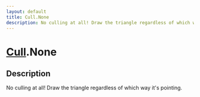 ```yaml
---
layout: default
title: Cull.None
description: No culling at all! Draw the triangle regardless of which way it's pointing.
---
```

# [Cull]({{site.url}}/Pages/Reference/Cull.html).None

## Description
No culling at all! Draw the triangle regardless of which way it's pointing.

